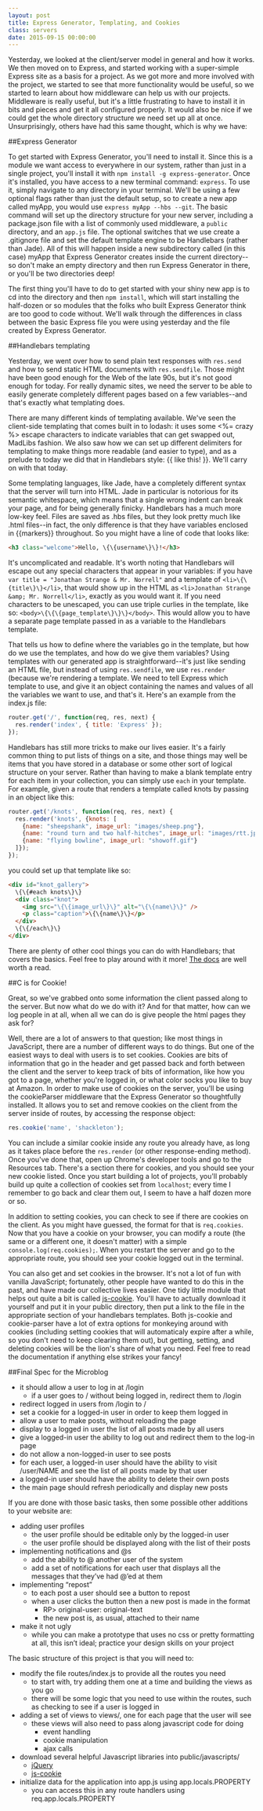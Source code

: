 ```yaml
---
layout: post
title: Express Generator, Templating, and Cookies 
class: servers
date: 2015-09-15 00:00:00
---
```


Yesterday, we looked at the client/server model in general and how it works. We then moved on to Express, and started working with a super-simple Express site as a basis for a project. As we got more and more involved with the project, we started to see that more functionality would be useful, so we started to learn about how middleware can help us with our projects. Middleware is really useful, but it's a little frustrating to have to install it in bits and pieces and get it all configured properly. It would also be nice if we could get the whole directory structure we need set up all at once. Unsurprisingly, others have had this same thought, which is why we have:

##Express Generator

To get started with Express Generator, you'll need to install it. Since this is a module we want access to everywhere in our system, rather than just in a single project, you'll install it with `npm install -g express-generator`. Once it's installed, you have access to a new terminal command: `express`. To use it, simply navigate to any directory in your terminal. We'll be using a few optional flags rather than just the default setup, so to create a new app called myApp, you would use `express myApp --hbs --git`. The basic command will set up the directory structure for your new server, including a package.json file with a list of commonly used middleware, a `public` directory, and an `app.js` file. The optional switches that we use create a .gitignore file and set the default template engine to be Handlebars (rather than Jade). All of this will happen inside a new subdirectory called (in this case) myApp that Express Generator creates inside the current directory--so don't make an empty directory and then run Express Generator in there, or you'll be two directories deep!

The first thing you'll have to do to get started with your shiny new app is to cd into the directory and then `npm install`, which will start installing the half-dozen or so modules that the folks who built Express Generator think are too good to code without. We'll walk through the differences in class between the basic Express file you were using yesterday and the file created by Express Generator.

<!---
Package.json:
- adds new start script
- adds new dependencies

bin/www:
- the basement. Starts a server with Node's http module, sets up some nicer error messages, requires app.js

app.js:
- lots of shiny middleware
- sets up views directory for handlebars
- turns on cookie parsing, body parsing, nicer logging
- sets up two different route handlers: index.js and users.js. The former is for standard routing, with router.get (or whatever). The latter can be used the same way, but treats as its root the `/users` subdir. Presumably this lets you keep all your user handling in one place; not really sure why it matters.
- sets up a route to capture anything unhandled by anything else and makes it throw a 404 error.
- sets up error reporting (can look at app.settings to see `env` and some other stuff)

public:
- a stylesheet! Also, some directories

routes:
- two route files, one for each handler in app.js

views:
- handlebar goodness
-->

##Handlebars templating

Yesterday, we went over how to send plain text responses with `res.send` and how to send static HTML documents with `res.sendfile`. Those might have been good enough for the Web of the late 90s, but it's not good enough for today. For really dynamic sites, we need the server to be able to easily generate completely different pages based on a few variables--and that's exactly what templating does.

There are many different kinds of templating available. We've seen the client-side templating that comes built in to lodash: it uses some <%= crazy %> escape characters to indicate variables that can get swapped out, MadLibs fashion. We also saw how we can set up different delimiters for templating to make things more readable (and easier to type), and as a prelude to today we did that in Handlebars style: \{\{ like this! \}\}. We'll carry on with that today.

Some templating languages, like Jade, have a completely different syntax that the server will turn into HTML. Jade in particular is notorious for its semantic whitespace, which means that a single wrong indent can break your page, and for being generally finicky. Handlebars has a much more low-key feel. Files are saved as .hbs files, but they look pretty much like .html files--in fact, the only difference is that they have variables enclosed in \{\{markers\}\} throughout. So you might have a line of code that looks like:

```html
<h3 class="welcome">Hello, \{\{username\}\}!</h3>
```

It's uncomplicated and readable. It's worth noting that Handlebars will escape out any special characters that appear in your variables: if you have `var title = "Jonathan Strange & Mr. Norrell"` and a template of `<li>\{\{title\}\}</li>`, that would show up in the HTML as `<li>Jonathan Strange &amp; Mr. Norrell</li>`, exactly as you would want it. If you need characters to be unescaped, you can use triple curlies in the template, like so: `<body>\{\{\{page_template\}\}\}</body>`. This would allow you to have a separate page template passed in as a variable to the Handlebars template.

That tells us how to define where the variables go in the template, but how do we use the templates, and how do we give them variables? Using templates with our generated app is straightforward--it's just like sending an HTML file, but instead of using `res.sendfile`, we use `res.render` (because we're rendering a template. We need to tell Express which template to use, and give it an object containing the names and values of all the variables we want to use, and that's it. Here's an example from the index.js file:

```js
router.get('/', function(req, res, next) {
  res.render('index', { title: 'Express' });
});
```

Handlebars has still more tricks to make our lives easier. It's a fairly common thing to put lists of things on a site, and those things may well be items that you have stored in a database or some other sort of logical structure on your server. Rather than having to make a blank template entry for each item in your collection, you can simply use `each` in your template. For example, given a route that renders a template called knots by passing in an object like this:

```js
router.get('/knots', function(req, res, next) {
  res.render('knots', {knots: [
    {name: "sheepshank", image_url: "images/sheep.png"},
    {name: "round turn and two half-hitches", image_url: "images/rtt.jpg"},
    {name: "flying bowline", image_url: "showoff.gif"}
  ]});
});
```

you could set up that template like so:

```html
<div id="knot_gallery">
  \{\{#each knots\}\}
  <div class="knot">
    <img src="\{\{image_url\}\}" alt="\{\{name\}\}" />
    <p class="caption">\{\{name\}\}</p>
  </div>
  \{\{/each\}\}
</div>
```

There are plenty of other cool things you can do with Handlebars; that covers the basics. Feel free to play around with it more! [The docs](http://handlebarsjs.com/) are well worth a read.

##C is for Cookie!

Great, so we've grabbed onto some information the client passed along to the server. But now what do we do with it? And for that matter, how can we log people in at all, when all we can do is give people the html pages they ask for?

Well, there are a lot of answers to that question; like most things in JavaScript, there are a number of different ways to do things. But one of the easiest ways to deal with users is to set cookies. Cookies are bits of information that go in the header and get passed back and forth between the client and the server to keep track of bits of information, like how you got to a page, whether you're logged in, or what color socks you like to buy at Amazon. In order to make use of cookies on the server, you'll be using the cookieParser middleware that the Express Generator so thoughtfully installed. It allows you to set and remove cookies on the client from the server inside of routes, by accessing the response object:

```js
res.cookie('name', 'shackleton');
```

You can include a similar cookie inside any route you already have, as long as it takes place before the `res.render` (or other response-ending method). Once you've done that, open up Chrome's developer tools and go to the Resources tab. There's a section there for cookies, and you should see your new cookie listed. Once you start building a lot of projects, you'll probably build up quite a collection of cookies set from `localhost`; every time I remember to go back and clear them out, I seem to have a half dozen more or so.

In addition to setting cookies, you can check to see if there are cookies on the client. As you might have guessed, the format for that is `req.cookies`. Now that you have a cookie on your browser, you can modify a route (the same or a different one, it doesn't matter) with a simple `console.log(req.cookies);`. When you restart the server and go to the appropriate route, you should see your cookie logged out in the terminal.

You can also get and set cookies in the browser. It's not a lot of fun with vanilla JavaScript; fortunately, other people have wanted to do this in the past, and have made our collective lives easier.  One tidy little module that helps out quite a bit is called [js-cookie](https://github.com/js-cookie/js-cookie). You'll have to actually download it yourself and put it in your public directory, then put a link to the file in the appropriate section of your handlebars templates. Both js-cookie and cookie-parser have a lot of extra options for monkeying around with cookies (including setting cookies that will automaticaly expire after a while, so you don't need to keep clearing them out), but getting, setting, and deleting cookies will be the lion's share of what you need. Feel free to read the documentation if anything else strikes your fancy!

##Final Spec for the Microblog

- it should allow a user to log in at /login
  - if a user goes to / without being logged in, redirect them to /login
- redirect logged in users from /login to /
- set a cookie for a logged-in user in order to keep them logged in
- allow a user to make posts, without reloading the page
- display to a logged in user the list of all posts made by all users
- give a logged-in user the ability to log out and redirect them to the log-in page
- do not allow a non-logged-in user to see posts
- for each user, a logged-in user should have the ability to visit /user/NAME and see the list of all posts made by that user
- a logged-in user should have the ability to delete their own posts
- the main page should refresh periodically and display new posts

If you are done with those basic tasks, then some possible other additions to your website are:

- adding user profiles
  - the user profile should be editable only by the logged-in user
  - the user profile should be displayed along with the list of their posts
- implementing notifications and @s
  - add the ability to @ another user of the system
  - add a set of notifications for each user that displays all the messages that they’ve had @’ed at them
- implementing “repost”
  - to each post a user should see a button to repost
  - when a user clicks the button then a new post is made in the format
    - RP> original-user: original-text
    - the new post is, as usual, attached to their name
- make it not ugly
  - while you can make a prototype that uses no css or pretty formatting at all, this isn’t ideal; practice your design skills on your project

The basic structure of this project is that you will need to:

- modify the file routes/index.js to provide all the routes you need
  - to start with, try adding them one at a time and building the views as you go
  - there will be some logic that you need to use within the routes, such as checking to see if a user is logged in
- adding a set of views to views/, one for each page that the user will see
  - these views will also need to pass along javascript code for doing
    - event handling
    - cookie manipulation
    - ajax calls
- download several helpful Javascript libraries into public/javascripts/
  - [jQuery](http://code.jquery.com/jquery-2.1.4.min.js)
  - [js-cookie](https://github.com/js-cookie/js-cookie)
- initialize data for the application into app.js using app.locals.PROPERTY
  - you can access this in any route handlers using req.app.locals.PROPERTY
